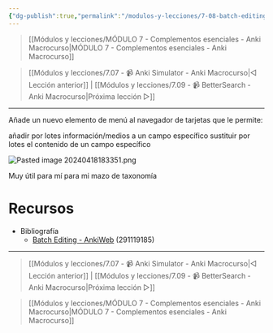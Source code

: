 ```yaml
---
{"dg-publish":true,"permalink":"/modulos-y-lecciones/7-08-batch-editing-anki-macrocurso/","noteIcon":"","updated":"2024-05-22T19:37:54.192+02:00"}
---
```



> [[Módulos y lecciones/MÓDULO 7 - Complementos esenciales - Anki Macrocurso\|MÓDULO 7 - Complementos esenciales - Anki Macrocurso]]

> [[Módulos y lecciones/7.07 - 📹 Anki Simulator - Anki Macrocurso\|◁ Lección anterior]] | [[Módulos y lecciones/7.09 - 📹 BetterSearch - Anki Macrocurso\|Próxima lección ▷]]

---

Añade un nuevo elemento de menú al navegador de tarjetas que le permite:

añadir por lotes información/medios a un campo específico
sustituir por lotes el contenido de un campo específico

![Pasted image 20240418183351.png](/img/user/ANEXOS/Pasted%20image%2020240418183351.png)

Muy útil para mí para mi mazo de taxonomía

# Recursos
- Bibliografía
	- [Batch Editing - AnkiWeb](https://ankiweb.net/shared/info/291119185) (291119185)

---

> [[Módulos y lecciones/7.07 - 📹 Anki Simulator - Anki Macrocurso\|◁ Lección anterior]] | [[Módulos y lecciones/7.09 - 📹 BetterSearch - Anki Macrocurso\|Próxima lección ▷]]

> [[Módulos y lecciones/MÓDULO 7 - Complementos esenciales - Anki Macrocurso\|MÓDULO 7 - Complementos esenciales - Anki Macrocurso]]